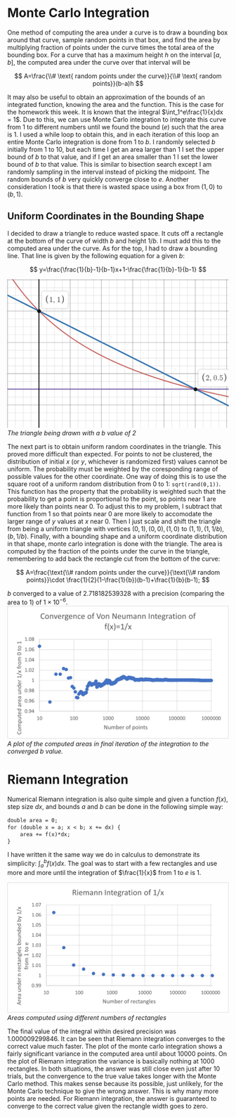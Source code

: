 # Monte Carlo Integration
One method of computing the area under a curve is to draw a bounding box around that curve, sample random points in that box, and find the area by multiplying fraction of points under the curve times the total area of the bounding box. For a curve that has a maximum height $h$ on the interval $[a,b]$, the computed area under the curve  over that interval will be

$$
A=\frac{\\# \text{ random points under the curve}}{\\# \text{  random points}}(b-a)h
$$

It may also be useful to obtain an approximation of the bounds of an integrated function, knowing the area and the function. This is the case for the homework this week. It is known that the integral $\int_1^e\frac{1}{x}dx = 1$. Due to this, we can use Monte Carlo integration to integrate this curve from 1 to different numbers until we found the bound ($e$) such that the area is 1. I used a while loop to obtain this, and in each iteration of this loop an entire Monte Carlo integration is done from 1 to $b$. I randomly selected $b$ initially from 1 to 10, but each time I get an area larger than 1 I set the upper bound of $b$ to that value, and if I get an area smaller than 1 I set the lower bound of $b$ to that value. This is similar to bisection search except I am randomly sampling in the interval instead of picking the midpoint. The random bounds of $b$ very quickly converge close to $e$. Another consideration I took is that there is wasted space using a box from $(1,0)$ to $(b,1)$. 
## Uniform Coordinates in the Bounding Shape
I decided to draw a triangle to reduce wasted space. It cuts off a rectangle at the bottom of the curve of width $b$ and height $1/b$. I must add this to the computed area under the curve.
As for the top, I had to draw a bounding line. That line is given by the following equation for a given $b$:

$$
y=\frac{\frac{1}{b}-1}{b-1}x+1-\frac{\frac{1}{b}-1}{b-1}
$$

![](triangle.jpg)
*The triangle being drawn with a b value of 2*

The next part is to obtain uniform random coordinates in the triangle. This proved more difficult than expected. For points to not be clustered, the distribution of initial $x$ (or $y$, whichever is randomized first) values cannot be uniform. The probability must be weighted by the coresponding range of possible values for the other coordinate. One way of doing this is to use the square root of a uniform random distribution from 0 to 1: `sqrt(rand(0,1))`. This function has the property that the probability is weighted such that the probability to get a point is proportional to the point, so points near 1 are more likely than points near 0. To adjust this to my problem, I subtract that function from 1 so that points near 0 are more likely to accomodate the larger range of $y$ values at $x$ near 0. Then I just scale and shift the triangle from being a uniform triangle with vertices $(0,1),(0,0),(1,0)$ to $(1,1),(1,1/b),(b,1/b)$. Finally, with a bounding shape and a uniform coordinate distribution in that shape, monte carlo integration is done with the triangle. The area is computed by the fraction of the points under the curve in the triangle, remembering to add back the rectangle cut from the bottom of the curve:

$$
A=\frac{\text{\\# random points under the curve}}{\text{\\# random points}}\cdot \frac{1}{2}(1-\frac{1}{b})(b-1)+\frac{1}{b}(b-1);
$$

$b$ converged to a value of $2.718182539328$ with a precision (comparing the area to 1) of $1\times10^{-6}$. 
![](avn.jpg)
*A plot of the computed areas in final iteration of the integration to the converged b value.*

# Riemann Integration
Numerical Riemann integration is also quite simple and given a function $f(x)$, step size $dx$, and bounds $a$ and $b$ can be done in the following simple way:
```
double area = 0;
for (double x = a; x < b; x += dx) {
    area += f(x)*dx;
}
```
I have written it the same way we do in calculus to demonstrate its simplicity: $\int_a^bf(x)dx$. The goal was to start with a few rectangles and use more and more until the integration of $\frac{1}{x}$ from 1 to $e$ is 1. 

![](avr.jpg)
*Areas computed using different numbers of rectangles*


The final value of the integral within desired precision was $1.000009299846$. It can be seen that Riemann integration converges to the correct value much faster. The plot of the monte carlo integration shows a fairly significant variance in the computed area until about $10000$ points. On the plot of Riemann integration the variance is basically nothing at $1000$ rectangles. In both situations, the answer was still close even just after $10$ trials, but the convergence to the true value takes longer with the Monte Carlo method. This makes sense because its possible, just unlikely, for the Monte Carlo technique to give the wrong answer. This is why many more points are needed. For Riemann integration, the answer is guaranteed to converge to the correct value given the rectangle width goes to zero.
